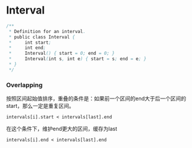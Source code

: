 # Interval

```java
/**
 * Definition for an interval.
 * public class Interval {
 *     int start;
 *     int end;
 *     Interval() { start = 0; end = 0; }
 *     Interval(int s, int e) { start = s; end = e; }
 * }
 */
```

###  Overlapping

按照区间起始值排序，重叠的条件是：如果前一个区间的end大于后一个区间的start，那么一定是重复区间。

`intervals[i].start < intervals[last].end`

 在这个条件下，维护end更大的区间，缓存为last

`intervals[i].end < intervals[last].end`

